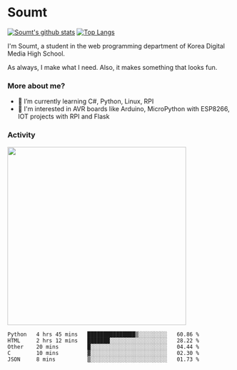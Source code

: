 # Soumt
[![Soumt's github stats](https://github-readme-stats.vercel.app/api?username=soumt-r)](https://github.com/anuraghazra/github-readme-stats)
[![Top Langs](https://github-readme-stats.vercel.app/api/top-langs/?username=soumt-r&layout=compact)](https://github.com/anuraghazra/github-readme-stats)

I'm Soumt, a student in the web programming department of Korea Digital Media High School.

As always, I make what I need. Also, it makes something that looks fun.

### More about me?
- 🌱 I’m currently learning C#, Python, Linux, RPI
- :pushpin: I'm interested in AVR boards like Arduino, MicroPython with ESP8266, IOT projects with RPI and Flask


### Activity
<img height="400" img src="https://wakatime.com/share/@soumt_r/243bdd45-4e71-4a64-bb68-9b7aa7f1d3de.svg"></img>

<!--START_SECTION:waka-->
```text
Python   4 hrs 45 mins   ███████████████▒░░░░░░░░░   60.86 % 
HTML     2 hrs 12 mins   ███████░░░░░░░░░░░░░░░░░░   28.22 % 
Other    20 mins         █░░░░░░░░░░░░░░░░░░░░░░░░   04.44 % 
C        10 mins         ▓░░░░░░░░░░░░░░░░░░░░░░░░   02.30 % 
JSON     8 mins          ▒░░░░░░░░░░░░░░░░░░░░░░░░   01.73 % 
```
<!--END_SECTION:waka-->

